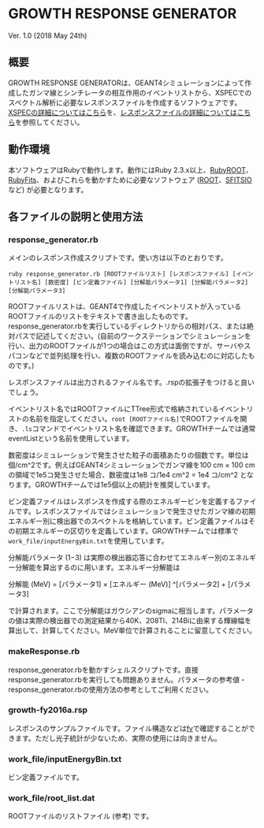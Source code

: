 # GROWTH RESPONSE GENERATOR
Ver. 1.0 (2018 May 24th)

## 概要
GROWTH RESPONSE GENERATORは、GEANT4シミュレーションによって作成したガンマ線とシンチレータの相互作用のイベントリストから、XSPECでのスペクトル解析に必要なレスポンスファイルを作成するソフトウェアです。[XSPECの詳細についてはこちら](https://heasarc.gsfc.nasa.gov/xanadu/xspec/)を、[レスポンスファイルの詳細についてはこちら](https://heasarc.gsfc.nasa.gov/docs/xanadu/xspec/fits/fitsfiles.html)を参照してください。

## 動作環境
本ソフトウェアはRubyで動作します。動作にはRuby 2.3.x以上、[RubyROOT](https://github.com/odakahirokazu/RubyROOT)、[RubyFits](https://github.com/yuasatakayuki/RubyFits)、およびこれらを動かすために必要なソフトウェア ([ROOT](https://root.cern.ch/)、[SFITSIO](https://www.ir.isas.jaxa.jp/~cyamauch/sli/index.ni.html)など) が必要となります。

## 各ファイルの説明と使用方法
### response_generator.rb
メインのレスポンス作成スクリプトです。使い方は以下のとおりです。

`ruby response_generator.rb [ROOTファイルリスト] [レスポンスファイル] [イベントリスト名] [数密度] [ビン定義ファイル] [分解能パラメータ1] [分解能パラメータ2] [分解能パラメータ3]`

ROOTファイルリストは、GEANT4で作成したイベントリストが入っているROOTファイルのリストをテキストで書き出したものです。response_generator.rbを実行しているディレクトリからの相対パス、または絶対パスで記述してください。(自前のワークステーションでシミュレーションを行い、出力のROOTファイルが1つの場合はこの方式は面倒ですが、サーバやスパコンなどで並列処理を行い、複数のROOTファイルを読み込むのに対応したものです。)

レスポンスファイルは出力されるファイル名です。.rspの拡張子をつけると良いでしょう。

イベントリスト名ではROOTファイルにTTree形式で格納されているイベントリストの名前を指定してください。`root [ROOTファイル名]`でROOTファイルを開き、`.ls`コマンドでイベントリスト名を確認できます。GROWTHチームでは通常eventListという名前を使用しています。

数密度はシミュレーションで発生させた粒子の面積あたりの個数です。単位は個/cm^2です。例えばGEANT4シミュレーションでガンマ線を100 cm × 100 cmの領域で1e5コ発生させた場合、数密度は1e8 コ/1e4 cm^2 = 1e4 コ/cm^2 となります。GROWTHチームでは1e5個以上の統計を推奨しています。

ビン定義ファイルはレスポンスを作成する際のエネルギービンを定義するファイルです。レスポンスファイルではシミュレーションで発生させたガンマ線の初期エネルギー別に検出器でのスペクトルを格納しています。ビン定義ファイルはその初期エネルギーの区切りを定義しています。GROWTHチームでは標準で`work_file/inputEnergyBin.txt`を使用しています。

分解能パラメータ (1−3) は実際の検出器応答に合わせてエネルギー別のエネルギー分解能を算出するのに用います。エネルギー分解能は

分解能 (MeV) = [パラメータ1] × [エネルギー (MeV)] ^[パラメータ2] + [パラメータ3]

で計算されます。ここで分解能はガウシアンのsigmaに相当します。パラメータの値は実際の検出器での測定結果から40K、208Tl、214Biに由来する輝線幅を算出して、計算してください。MeV単位で計算されることに留意してください。

### makeResponse.rb
response_generator.rbを動かすシェルスクリプトです。直接response_generator.rbを実行しても問題ありません。パラメータの参考値・response_generator.rbの使用方法の参考としてご利用ください。

### growth-fy2016a.rsp
レスポンスのサンプルファイルです。ファイル構造などは[fv](https://heasarc.gsfc.nasa.gov/ftools/fv/)で確認することができます。ただし光子統計が少ないため、実際の使用には向きません。

### work_file/inputEnergyBin.txt
ビン定義ファイルです。

### work_file/root_list.dat
ROOTファイルのリストファイル (参考) です。
